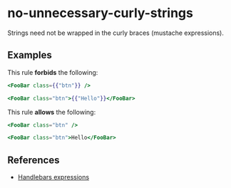 # no-unnecessary-curly-strings

Strings need not be wrapped in the curly braces (mustache expressions).

## Examples

This rule **forbids** the following:

```hbs
<FooBar class={{"btn"}} />
```

```hbs
<FooBar class="btn">{{"Hello"}}</FooBar>
```

This rule **allows** the following:

```hbs
<FooBar class="btn" />
```

```hbs
<FooBar class="btn">Hello</FooBar>
```

## References

- [Handlebars expressions](https://handlebarsjs.com/guide/expressions.html)
